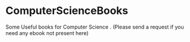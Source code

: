 # ComputerScienceBooks
Some Useful books for Computer Science
.
(Please send a request if you need any ebook not present here)

